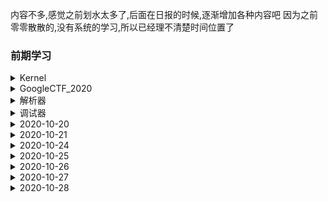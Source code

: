 内容不多,感觉之前划水太多了,后面在日报的时候,逐渐增加各种内容吧
因为之前零零散散的,没有系统的学习,所以已经理不清楚时间位置了
### 前期学习
<details>
<summary>Kernel</summary>

+ [x] [ucore 未完成](https://github.com/iTassel/Learning_From_Skr/tree/master/Kernel)

  </details>
  

<details>
<summary>GoogleCTF_2020</summary>

+ [x] [echo](https://github.com/iTassel/Learning_From_Skr/tree/master/Google_CTF2020)  
  - 编译的时候利用asan命令可以把UAF洞找到,然后利用此UAF洞以及爆破半个字节构造堆上任意写  
  
  </details>



<details>
<summary>解析器</summary>

+ [x] 解析器](https://github.com/iTassel/Learning_From_Skr/tree/master/解析器)  
  因为后面补的,所以简单实现了下打印符号表中函数的内存地址  
  
  </details>



<details>
<summary>调试器</summary>

+ [x] [调试器](https://github.com/iTassel/Learning_From_Skr/tree/master/调试器)  
  因为不太会写所以都是一个字符一个字符抄的一篇文章的调试器,写到源码断点完,后面栈回溯能未完成  
  理解了ptrace的一些利用  
  
  </details>
  
<details>
<summary>2020-10-20</summary>

  - 写完调试器不知道做什么,然后Windows还不知道如何入门,就学习了一下Arm架构下的汇编指令,大致理解了下传参过程和调用过程,以及如何构造ROP利用
  </details>
  
<details>
<summary>2020-10-21</summary>

  - 学习了一下CodeQL,正在加紧学习
  </details>

<details>
<summary>2020-10-24</summary>

  - ByteCTF 2020
  </details>

<details>
<summary>2020-10-25</summary>

  - ByteCTF 2020 Day2
  </details>

<details>
<summary>2020-10-26</summary>

  - 折腾Linux 0.11源码的编译 一整天
  </details>

<details>
<summary>2020-10-27</summary>

  - 阅读Linux 0.11 内核完全注释
  </details>

<details>
<summary>2020-10-28</summary>

  - 做[离散实验报告1](https://github.com/iTassel/NJUPT_Discrete_Math/blob/master/exp1)
  </details>

